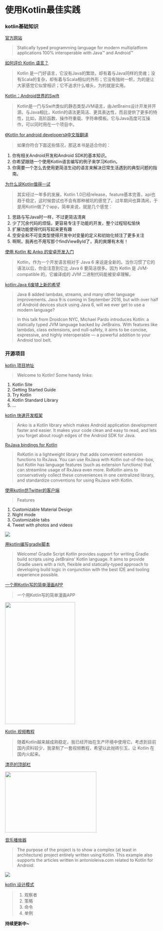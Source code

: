 # 使用Kotlin最佳实践

### kotlin基础知识
[官方网站](https://kotlinlang.org/)
> Statically typed programming language for modern multiplatform applications 100% interoperable with Java™ and Android™

[如何评价 Kotlin 语言？](https://www.zhihu.com/question/25289041)
> Kotlin 是一门好语言，它没有Java的繁琐，却有着与Java同样的灵魂；没有Scala的复杂，却有着与Scala相似的外形；它没有独树一帜，为的是让大家感觉它似曾相识；它不追求什么噱头，为的就是实用。

[Kotlin：Android世界的Swift](http://www.infoq.com/cn/news/2015/06/Android-JVM-JetBrains-Kotlin)
> Kotlin是一门与Swift类似的静态类型JVM语言，由JetBrains设计开发并开源。与Java相比，Kotlin的语法更简洁、更具表达性，而且提供了更多的特性，比如，高阶函数、操作符重载、字符串模板。它与Java高度可互操作，可以同时用在一个项目中。

[《Kotlin for android developers》中文版翻译](https://wangjiegulu.gitbooks.io/kotlin-for-android-developers-zh/zhe_ben_shu_shi_he_ni_ma_ff1f.html)
> 如果你符合下面这些情况，那这本书是适合你的：
1. 你有相关Android开发和Android SDK的基本知识。
2. 你希望跟随一个使用Kotlin语言编写的例子来学习Kotlin。
3. 你需要一个怎么去使用更简洁生动的语言来解决日常生活遇到的典型问题的指南。

[为什么说Kotlin值得一试](http://bugly.qq.com/bbs/forum.php?mod=viewthread&tid=624)
> 其实经过一年多的发展，Kotlin 1.0已经release，feature基本完善，api也趋于稳定，这时候尝试也不会有那种被坑的感觉了。过年期间也算清闲，于是用Kotlin做了个app，简单来说，就是几个感觉：
1. 思路与写Java时一样，不过更简洁清爽
2. 少了冗余代码的烦恼，更容易专注于功能的开发，整个过程轻松愉快
3. 扩展功能使得代码写起来更有趣
4. 空安全和不可变类型使得开发中对变量的定义和初始化倾注了更多关注
5. 啊啊，我再也不用写那个findViewById了，真的爽爆有木有！

[使用 Kotlin 和 Anko 的安卓开发入门](https://news.realm.io/cn/news/getting-started-with-kotlin-and-anko)
> Kotlin，作为一个开发语言相对于 Java 6 来说是全新的。当你习惯了它的语法以后，你会注意到它比 Java 6 要简洁很多。因为 Kotlin 是 JVM-compatible 的，它编译成的 JVM 二进制代码能被安卓理解。

[kotlin:Java 6废墟上新的希望](https://news.realm.io/news/droidcon-michael-pardo-kotlin/)
> Java 8 added lambdas, streams, and many other language improvements. Java 9 is coming in September 2016, but with over half of Android devices stuck using Java 6, will we ever get to use a modern language?

> In this talk from Droidcon NYC, Michael Pardo introduces Kotlin: a statically typed JVM language backed by JetBrains. With features like lambdas, class extensions, and null-safety, it aims to be concise, expressive, and highly interoperable — a powerful addition to your Android tool belt.

### 开源项目

[kotlin 项目地址](https://github.com/JetBrains/kotlin)
> Welcome to Kotlin! Some handy links:
1. Kotlin Site
2. Getting Started Guide
3. Try Kotlin
4. Kotlin Standard Library
5. ...

[kotlin 快速开发框架](https://github.com/Kotlin/anko)
> Anko is a Kotlin library which makes Android application development faster and easier. It makes your code clean and easy to read, and lets you forget about rough edges of the Android SDK for Java.

[RxJava bindings for Kotlin](https://github.com/ReactiveX/RxKotlin)
> RxKotlin is a lightweight library that adds convenient extension functions to RxJava. You can use RxJava with Kotlin out-of-the-box, but Kotlin has language features (such as extension functions) that can streamline usage of RxJava even more. RxKotlin aims to conservatively collect these conveniences in one centralized library, and standardize conventions for using RxJava with Kotlin.

[使用kotlin仿Twitter的客户端](https://github.com/TwidereProject/Twidere-Android)
> Features
1. Customizable Material Design
2. Night mode
3. Customizable tabs
4. Tweet with photos and videos

![](https://github.com/nekocode/Murmur/blob/master/art/screenshot1.png)

[用kotlin编写gradle脚本](https://github.com/gradle/gradle-script-kotlin)
> Welcome! Gradle Script Kotlin provides support for writing Gradle build scripts using JetBrains' Kotlin language. It aims to provide Gradle users with a rich, flexible and statically-typed approach to developing build logic in conjunction with the best IDE and tooling experience possible.

[一个用Kotlin写的简单漫画APP](https://github.com/wuapnjie/PoiShuhui-Kotlin)
> 一个用Kotlin写的简单漫画APP

<img src="https://camo.githubusercontent.com/b61b119488c632328092f60ecb600ecf79643527/687474703a2f2f377872716d6a2e636f6d312e7a302e676c622e636c6f7564646e2e636f6d2f5336303331302d3232323033372e6a70673f696d616765566965772f322f772f3330302f712f3930" width="230" height="400">

[Kotlin 视频教程](https://github.com/enbandari/Kotlin-Tutorials)
> 随着Kotlin越来越成熟稳定，我已经开始在生产环境中使用它。考虑到目前国内资料较少，我录制了一套视频教程，希望以此抛砖引玉，让 Kotlin 在国内火起来。

[漂亮的顶部栏](https://github.com/Yalantis/JellyToolbar)

<img src="https://github.com/Yalantis/JellyToolbar/blob/develop/gif.gif" width="300" height="200">


[音乐播放器](https://github.com/antoniolg/Bandhook-Kotlin)
> The purpose of the project is to show a complex (at least in architecture) project entirely written using Kotlin. This example also supports the articles written in antonioleiva.com related to Kotlin for Android:

![](https://github.com/antoniolg/Bandhook-Kotlin/blob/master/art/bandhook.gif)

[kotlin 设计模式](https://github.com/dbacinski/Design-Patterns-In-Kotlin)
> 1. 观察者
> 2. 策略
> 3. 命令
> 4. 单例

**持续更新中~**



